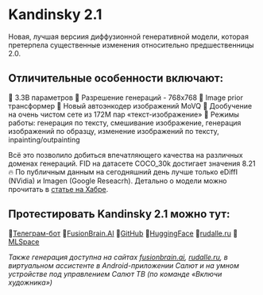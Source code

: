 
# Kandinsky 2.1


Новая, лучшая версиия диффузионной генеративной модели, которая претерпела существенные изменения относительно предшественницы 2.0.


## Отличительные особенности включают:
   📌 3.3B параметров
   📌 Разрешение генераций - 768x768
   📌 Image prior трансформер
   📌 Новый автоэнкодер изображений MoVQ
   📌 Дообучение на очень чистом сете из 172M пар «текст-изображение»
   📌 Режимы работы: генерация по тексту, смешивание изображение, генерация изображений по образцу, изменение изображений по тексту, inpainting/outpainting

Всё это позволило добиться впечатляющего качества на различных доменах генераций. FID на датасете COCO_30k достигает значения 8.21🔥 По публичным данным на сегодняшний день лучше только eDiffI (NVidia) и Imagen (Google Reseacrh).
Детально о модели можно прочитать в [статье на Хабре](https://habr.com/ru/company/sberbank/blog/725282/).


## Протестировать Kandinsky 2.1 можно тут:
   📍[Телеграм-бот](https://t.me/kandinsky21_bot)
   📍[FusionBrain.AI](https://fusionbrain.ai/diffusion)
   📍[GitHub](https://github.com/ai-forever/Kandinsky-2)
   📍[HuggingFace](https://huggingface.co/sberbank-ai/Kandinsky_2.1)
   📍[rudalle.ru](https://rudalle.ru/)
   📍[MLSpace](https://sbercloud.ru/ru/datahub/rugpt3family/kandinsky-2-1)

_Также генерация доступна на сайтах [fusionbrain.ai](fusionbrain.ai), [rudalle.ru](rudalle.ru), в виртуальном ассистенте в Android-приложении Салют и на умном устройстве под управлением Салют ТВ (по команде «Включи художника»)_


